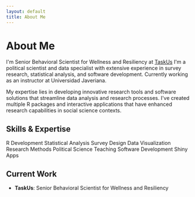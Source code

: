 ```yaml
---
layout: default
title: About Me
---
```


# About Me
I'm Senior Behavioral Scientist for Wellness and Resiliency at [TaskUs](https://www.taskus.com/)
I'm a political scientist and data specialist with extensive experience in survey research, statistical analysis, and software development. Currently working as an instructor at Universidad Javeriana.

My expertise lies in developing innovative research tools and software solutions that streamline data analysis and research processes. I've created multiple R packages and interactive applications that have enhanced research capabilities in social science contexts.

## Skills & Expertise

<div class="skills-container">
    <span class="tag">R Development</span>
    <span class="tag">Statistical Analysis</span>
    <span class="tag">Survey Design</span>
    <span class="tag">Data Visualization</span>
    <span class="tag">Research Methods</span>
    <span class="tag">Political Science</span>
    <span class="tag">Teaching</span>
    <span class="tag">Software Development</span>
    <span class="tag">Shiny Apps</span>
</div>

## Current Work

- **TaskUs**: Senior Behavioral Scientist for Wellness and Resiliency

